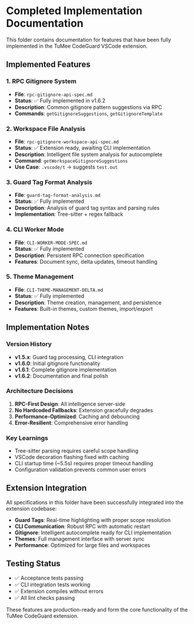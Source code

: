 # Completed Implementation Documentation

This folder contains documentation for features that have been fully implemented in the TuMee CodeGuard VSCode extension.

## Implemented Features

### 1. RPC Gitignore System
- **File**: `rpc-gitignore-api-spec.md`
- **Status**: ✅ Fully implemented in v1.6.2
- **Description**: Common gitignore pattern suggestions via RPC
- **Commands**: `getGitignoreSuggestions`, `getGitignoreTemplate`

### 2. Workspace File Analysis
- **File**: `rpc-gitignore-workspace-api-spec.md`
- **Status**: ✅ Extension ready, awaiting CLI implementation
- **Description**: Intelligent file system analysis for autocomplete
- **Command**: `getWorkspaceGitignoreSuggestions`
- **Use Case**: `.vscode/t` → suggests `test.out`

### 3. Guard Tag Format Analysis
- **File**: `guard-tag-format-analysis.md`
- **Status**: ✅ Fully implemented
- **Description**: Analysis of guard tag syntax and parsing rules
- **Implementation**: Tree-sitter + regex fallback

### 4. CLI Worker Mode
- **File**: `CLI-WORKER-MODE-SPEC.md`
- **Status**: ✅ Fully implemented
- **Description**: Persistent RPC connection specification
- **Features**: Document sync, delta updates, timeout handling

### 5. Theme Management
- **File**: `CLI-THEME-MANAGEMENT-DELTA.md`
- **Status**: ✅ Fully implemented
- **Description**: Theme creation, management, and persistence
- **Features**: Built-in themes, custom themes, import/export

## Implementation Notes

### Version History
- **v1.5.x**: Guard tag processing, CLI integration
- **v1.6.0**: Initial gitignore functionality
- **v1.6.1**: Complete gitignore implementation
- **v1.6.2**: Documentation and final polish

### Architecture Decisions
1. **RPC-First Design**: All intelligence server-side
2. **No Hardcoded Fallbacks**: Extension gracefully degrades
3. **Performance-Optimized**: Caching and debouncing
4. **Error-Resilient**: Comprehensive error handling

### Key Learnings
- Tree-sitter parsing requires careful scope handling
- VSCode decoration flashing fixed with caching
- CLI startup time (~5.5s) requires proper timeout handling
- Configuration validation prevents common user errors

## Extension Integration

All specifications in this folder have been successfully integrated into the extension codebase:

- **Guard Tags**: Real-time highlighting with proper scope resolution
- **CLI Communication**: Robust RPC with automatic restart
- **Gitignore**: Intelligent autocomplete ready for CLI implementation
- **Themes**: Full management interface with server sync
- **Performance**: Optimized for large files and workspaces

## Testing Status
- ✅ Acceptance tests passing
- ✅ CLI integration tests working
- ✅ Extension compiles without errors
- ✅ All lint checks passing

These features are production-ready and form the core functionality of the TuMee CodeGuard extension.